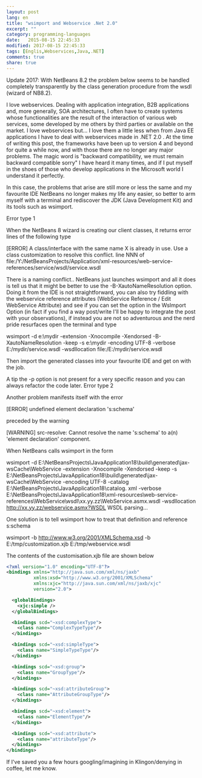 ```yaml
--- 
layout: post
lang: en
title: "wsimport and Webservice .Net 2.0"
excerpt: ""
category: programming-languages
date:   2015-08-15 22:45:33
modified: 2017-08-15 22:45:33
tags: [Englis,Webservices,Java,.NET]
comments: true
share: true
---
```


Update 2017: With NetBeans 8.2 the problem below seems to be handled completely transparently by the class generation procedure from the wsdl (wizard of NB8.2).

I love webservices.
Dealing with application integration, B2B applications and, more generally, SOA architectures, I often have to create systems whose functionalities are the result of the interaction of various web services, some developed by me others by third parties or available on the market.
I love webservices but...
I love them a little less when from Java EE applications I have to deal with webservices made in .NET 2.0 . At the time of writing this post, the frameworks have been up to version 4 and beyond for quite a while now, and with those there are no longer any major problems.  The magic word is "backward compatibility, we must remain backward compatible sorry" I have heard it many times, and if I put myself in the shoes of those who develop applications in the Microsoft world I understand it perfectly. 

In this case, the problems that arise are still more or less the same and my favourite IDE NetBeans no longer makes my life any easier, so better to arm myself with a terminal and rediscover the JDK (Java Development Kit) and its tools such as wsimport.

Error type 1

When the NetBeans 8 wizard is creating our client classes, it returns error lines of the following type

[ERROR] A class/interface with the same name X is already in use. Use a class customization to resolve this conflict.
  line NNN of file:/Y:/NetBeansProjects/Application/xml-resources/web-service-references/service/wsdl/service.wsdl

There is a naming conflict..
NetBeans just launches wsimport and all it does is tell us that it might be better to use the -B-XautoNameResolution option. Doing it from the IDE is not straightforward, you can also try fiddling with the webservice reference attributes (WebService Reference / Edit WebService Attribute) and see if you can set the option in the WsImport Option (in fact if you find a way post/write I'll be happy to integrate the post with your observations), if instead you are not so adventurous and the nerd pride resurfaces open the terminal and type

wsimport -d e:\mydir -extension -Xnocompile -Xendorsed -B-XautoNameResolution -keep -s e:\mydir -encoding UTF-8 -verbose E:/mydir/service.wsdl -wsdllocation file:/E:/mydir/service.wsdl

Then import the generated classes into your favourite IDE and get on with the job.

A tip the -p <mycustompackage> option is not present for a very specific reason and you can always refactor the code later.
Error type 2

Another problem manifests itself with the error


[ERROR] undefined element declaration 's:schema'

preceded by the warning

[WARNING] src-resolve: Cannot resolve the name 's:schema' to a(n) 'element declaration' component.

When NetBeans calls wsimport in the form

 wsimport -d E:\NetBeansProjects\JavaApplication18\build\generated\jax-wsCache\WebService -extension -Xnocompile -Xendorsed -keep -s E:\NetBeansProjects\JavaApplication18\build\generated\jax-wsCache\WebService -encoding UTF-8 -catalog E:\NetBeansProjects\JavaApplication18\catalog. xml -verbose E:\NetBeansProjects\JavaApplication18\xml-resources\web-service-references\WebService\wsdl\xx.yy.zz\WebService.asmx.wsdl -wsdllocation http://xx.yy.zz/webservice.asmx?WSDL
WSDL parsing...

One solution is to tell wsimport how to treat that definition and reference s:schema

wsimport -b http://www.w3.org/2001/XMLSchema.xsd -b E:/tmp/customization.xjb E:/tmp/webservice.wsdl

The contents of the customisation.xjb file are shown below
```xml
<?xml version="1.0" encoding="UTF-8"?>
<bindings xmlns="http://java.sun.com/xml/ns/jaxb"
          xmlns:xsd="http://www.w3.org/2001/XMLSchema"
          xmlns:xjc="http://java.sun.com/xml/ns/jaxb/xjc"
          version="2.0">

  <globalBindings>
    <xjc:simple />
  </globalBindings>

  <bindings scd="~xsd:complexType">
    <class name="ComplexTypeType"/>
  </bindings>

  <bindings scd="~xsd:simpleType">
    <class name="SimpleTypeType"/>
  </bindings>

  <bindings scd="~xsd:group">
    <class name="GroupType"/>
  </bindings>

  <bindings scd="~xsd:attributeGroup">
    <class name="AttributeGroupType"/>
  </bindings>

  <bindings scd="~xsd:element">
    <class name="ElementType"/>
  </bindings>

  <bindings scd="~xsd:attribute">
    <class name="attributeType"/>
  </bindings>
</bindings>
```
If I've saved you a few hours googling/imagining in Klingon/denying in coffee, let me know.